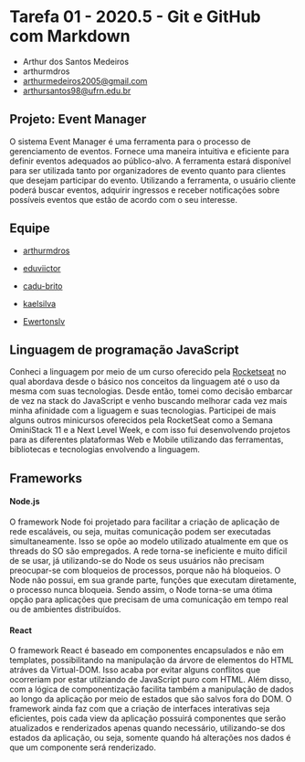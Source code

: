 # Tarefa 01 - 2020.5 - Git e GitHub com Markdown

 * Arthur dos Santos Medeiros
 * arthurmdros
 * arthurmedeiros2005@gmail.com
 * arthursantos98@ufrn.edu.br
 

## Projeto: Event Manager

O sistema Event Manager é uma ferramenta para o processo de gerenciamento de eventos. Fornece uma maneira intuitiva e eficiente para definir eventos adequados ao público-alvo. A ferramenta estará disponível para ser utilizada tanto por organizadores de evento quanto para clientes que desejam participar do evento. Utilizando a ferramenta, o usuário cliente poderá buscar eventos, adquirir ingressos e receber notificações sobre possíveis eventos que estão de acordo com o seu interesse.

## Equipe
   - [arthurmdros](https://nodejs.org/en/download/)
   + [eduviictor](https://github.com/eduviictor)
   - [cadu-brito](https://github.com/cadu-brito)
   + [kaelsilva](https://github.com/kaelsilva)
   - [Ewertonslv](https://github.com/Ewertonslv)

## Linguagem de programação JavaScript

Conheci a linguagem por meio de um curso oferecido pela [Rocketseat](https://github.com/Rocketseat) no qual abordava desde o básico nos conceitos da linguagem até o uso da mesma com suas tecnologias. Desde então, tomei como decisão embarcar de vez na stack do JavaScript e venho buscando melhorar cada vez mais minha afinidade com a liguagem e suas tecnologias. Participei de mais alguns outros minicursos oferecidos pela RocketSeat como a Semana OminiStack 11 e a Next Level Week, e com isso fui desenvolvendo projetos para as diferentes plataformas Web e Mobile utilizando das ferramentas, bibliotecas e tecnologias envolvendo a linguagem.

## Frameworks

#### Node.js

O framework Node foi projetado para facilitar a criação de aplicação de rede escaláveis, ou seja, muitas comunicação podem ser executadas simultaneamente. Isso se opõe ao modelo utilizado atualmente em que os threads do SO são empregados. A rede torna-se ineficiente e muito difícil de se usar, já utilizando-se do Node os seus usuários não precisam preocupar-se com bloqueios de processos, porque não há bloqueios. O Node não possui, em sua grande parte, funções que executam diretamente, o processo nunca bloqueia. Sendo assim, o Node torna-se uma ótima opção para aplicações que precisam de uma comunicação em tempo real ou de ambientes distribuídos.

#### React

O framework React é baseado em componentes encapsulados e não em templates, possibilitando na manipulação da árvore de elementos do HTML  atráves da Virtual-DOM. Isso acaba por evitar alguns conflitos que ocorreriam por estar utilziando de JavaScript puro com HTML. Além disso, com a lógica de componentização facilita também a manipulação de dados ao longo da aplicação por meio de estados que são salvos fora do DOM. O framework ainda faz com que a criação de interfaces interativas seja eficientes, pois cada view da aplicação possuirá componentes que serão atualizados e renderizados apenas quando necessário, utilizando-se dos estados da aplicação, ou seja, somente quando há alterações nos dados é que um componente será renderizado.

